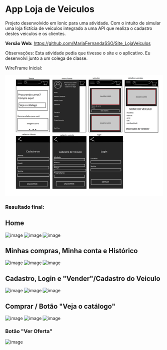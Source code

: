 # App Loja de Veiculos
Projeto desenvolvido em Ionic para uma atividade. Com o intuito de simular uma loja fictícia de veículos integrado a uma API que realiza o cadastro destes veiculos e os clientes.

**Versão Web:** https://github.com/MariaFernandaSSO/Site_LojaVeiculos

Observações: Esta atividade pedia que tivesse o site e o aplicativo. Eu desenvolvi junto a um colega de classe. 

WireFrame Inicial:

<img src="wireframePam.png"></img>

### Resultado final:
## Home 
![image](https://user-images.githubusercontent.com/86608975/166118923-3ca1d9ec-089e-4133-9100-d2fc3f2e21f8.png)
![image](https://user-images.githubusercontent.com/86608975/166118914-f487d3ca-c045-4fdb-8915-1e19a85cf1d8.png)
![image](https://user-images.githubusercontent.com/86608975/166118938-7364b511-246a-4a97-8508-f1f533d8e313.png)

## Minhas compras, Minha conta e Histórico
![image](https://user-images.githubusercontent.com/86608975/166118735-5399d0fe-3494-4072-b443-d8eca764709a.png)
![image](https://user-images.githubusercontent.com/86608975/166118753-aa421414-6c7a-479a-beca-ff56e3dce26d.png)
![image](https://user-images.githubusercontent.com/86608975/166118956-29846a5d-7485-4812-8af8-f8e772984277.png)

## Cadastro, Login e "Vender"/Cadastro do Veiculo
![image](https://user-images.githubusercontent.com/86608975/166118790-3335d58d-6185-4074-a984-27c2b53be005.png)
![image](https://user-images.githubusercontent.com/86608975/166118797-f2ee478e-a36e-4f85-b59f-41d3f710dce4.png)
![image](https://user-images.githubusercontent.com/86608975/166118805-9f282692-97bb-40b7-8728-4bf081dddb42.png)

## Comprar / Botão "Veja o catálogo"
![image](https://user-images.githubusercontent.com/86608975/166118662-057d6996-363f-4e69-978c-0875a8fe98f4.png)
![image](https://user-images.githubusercontent.com/86608975/166118671-c9523aa7-97f8-469e-b1ee-d10a5b66438b.png)
![image](https://user-images.githubusercontent.com/86608975/166118880-9f62c49c-95e3-438a-8ea6-041f4299f677.png)

### Botão "Ver Oferta"
![image](https://user-images.githubusercontent.com/86608975/166118899-dfa38364-0eec-4bfa-9a1d-3b2598da323d.png)

